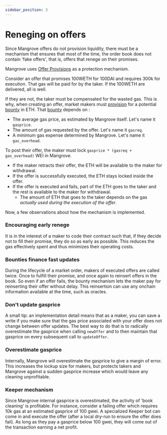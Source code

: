 ```yaml
---
sidebar_position: 3
---
```

# Reneging on offers

Since Mangrove offers do not provision liquidity, there must be a mechanism that ensures that most of the time, the order book does not contain 'fake offers', that is, offers that renege on their promises.

Mangrove uses [Offer Provisions](../technical-references/taking-and-making-offers/reactive-offer/offer-provision.md) as a protection mechanism.

Consider an offer that promises 100WETH for 100DAI and requires 300k for execution. That gas will be paid for by the taker. If the 100WETH are delivered, all is well.

If they are not, the taker must be compensated for the wasted gas. This is why, when creating an offer, market makers must [provision](../technical-references/taking-and-making-offers/reactive-offer/offer-provision.md) for a potential [bounty](../technical-references/taking-and-making-offers/reactive-offer/offer-provision.md#computing-the-provision-and-offer-bounty) in ETH. That [bounty](../technical-references/taking-and-making-offers/reactive-offer/offer-provision.md#computing-the-provision-and-offer-bounty) depends on :

* The average gas price, as estimated by Mangrove itself. Let's name it `gasprice`.
* The amount of gas requested by the offer. Let's name it `gasreq`.
* A minimum gas expense determined by Mangrove. Let's name it `gas_overhead`.

To post their offer, the maker must lock `gasprice * (gasreq + gas_overhead)` WEI in Mangrove.

* If the maker retracts their offer, the ETH will be available to the maker for withdrawal.
* If the offer is successfully executed, the ETH stays locked inside the offer.
* If the offer is executed and fails, part of the ETH goes to the taker and the rest is available to the maker for withdrawal.
  * The amount of ETH that goes to the taker depends on the gas _actually used during the execution of the offer_.

Now, a few observations about how the mechanism is implemented.

### Encouraging early renege

It is in the interest of a maker to code their contract such that, if they decide not to fill their promise, they do so as early as possible. This reduces the gas effectively spent and thus minimizes their operating costs.

### Bounties finance fast updates

During the lifecycle of a market order, makers of executed offers are called twice. Once to fulfill their promise, and once again to reinsert offers in the book. So even if an offer fails, the bounty mechanism lets the maker pay for reinserting their offer without delay. This reinsertion can use any onchain information available at the time, such as oracles.

### Don't update gasprice

A small tip: an implementation detail means that as a maker, you can save a write if you make sure that the gas price associated with your offer does not change between offer updates. The best way to do that is to radically overestimate the gasprice when calling `newOffer` and to then maintain that gasprice on every subsequent call to `updateOffer`.

### Overestimate gasprice

Internally, Mangrove will overestimate the gasprice to give a margin of error. This increases the lockup size for makers, but protects takers and Mangrove against a sudden gasprice increase which would leave any cleaning unprofitable.

### Keeper mechanism

Since Mangrove internal gasprice is overestimated, the activity of 'book cleaning' is profitable. For instance, consider a failing offer which requires 10k gas at an estimated gasprice of 100 gwei. A specialized Keeper bot can come in and execute the offer (after a local dry-run to ensure the offer does fail). As long as they pay a gasprice below 100 gwei, they will come out of the transaction earning a net profit.
